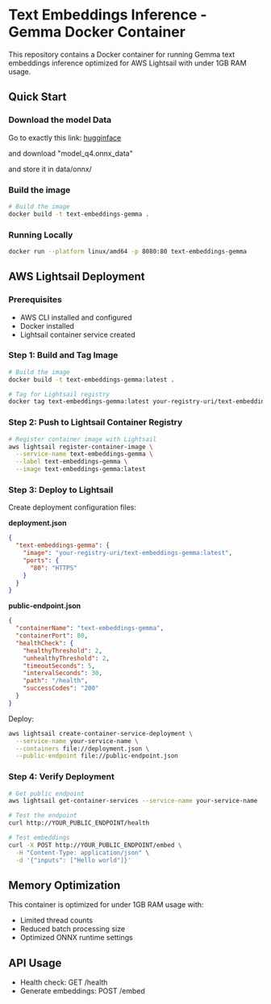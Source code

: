 # Text Embeddings Inference - Gemma Docker Container

This repository contains a Docker container for running Gemma text embeddings inference optimized for AWS Lightsail with under 1GB RAM usage.

## Quick Start

### Download the model Data

Go to exactly this link: [hugginface](https://huggingface.co/onnx-community/embeddinggemma-300m-ONNX/tree/main/onnx) 

and download "model_q4.onnx_data"

and store it in data/onnx/

### Build the image
```bash
# Build the image
docker build -t text-embeddings-gemma .
```

### Running Locally
```bash
docker run --platform linux/amd64 -p 8080:80 text-embeddings-gemma
```

## AWS Lightsail Deployment

### Prerequisites
- AWS CLI installed and configured
- Docker installed
- Lightsail container service created

### Step 1: Build and Tag Image
```bash
# Build the image
docker build -t text-embeddings-gemma:latest .

# Tag for Lightsail registry
docker tag text-embeddings-gemma:latest your-registry-uri/text-embeddings-gemma:latest
```

### Step 2: Push to Lightsail Container Registry
```bash
# Register container image with Lightsail
aws lightsail register-container-image \
  --service-name text-embeddings-gemma \
  --label text-embeddings-gemma \
  --image text-embeddings-gemma:latest
```

### Step 3: Deploy to Lightsail
Create deployment configuration files:

**deployment.json**
```json
{
  "text-embeddings-gemma": {
    "image": "your-registry-uri/text-embeddings-gemma:latest",
    "ports": {
      "80": "HTTPS"
    }
  }
}
```

**public-endpoint.json**
```json
{
  "containerName": "text-embeddings-gemma",
  "containerPort": 80,
  "healthCheck": {
    "healthyThreshold": 2,
    "unhealthyThreshold": 2,
    "timeoutSeconds": 5,
    "intervalSeconds": 30,
    "path": "/health",
    "successCodes": "200"
  }
}
```

Deploy:
```bash
aws lightsail create-container-service-deployment \
  --service-name your-service-name \
  --containers file://deployment.json \
  --public-endpoint file://public-endpoint.json
```

### Step 4: Verify Deployment
```bash
# Get public endpoint
aws lightsail get-container-services --service-name your-service-name

# Test the endpoint
curl http://YOUR_PUBLIC_ENDPOINT/health

# Test embeddings
curl -X POST http://YOUR_PUBLIC_ENDPOINT/embed \
  -H "Content-Type: application/json" \
  -d '{"inputs": ["Hello world"]}'
```

## Memory Optimization
This container is optimized for under 1GB RAM usage with:
- Limited thread counts
- Reduced batch processing size
- Optimized ONNX runtime settings

## API Usage
- Health check: GET /health
- Generate embeddings: POST /embed
